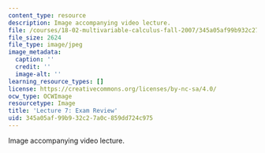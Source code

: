 ```yaml
---
content_type: resource
description: Image accompanying video lecture.
file: /courses/18-02-multivariable-calculus-fall-2007/345a05af99b932c27a0c859dd724c975_07.jpg
file_size: 2624
file_type: image/jpeg
image_metadata:
  caption: ''
  credit: ''
  image-alt: ''
learning_resource_types: []
license: https://creativecommons.org/licenses/by-nc-sa/4.0/
ocw_type: OCWImage
resourcetype: Image
title: 'Lecture 7: Exam Review'
uid: 345a05af-99b9-32c2-7a0c-859dd724c975
---
```

Image accompanying video lecture.